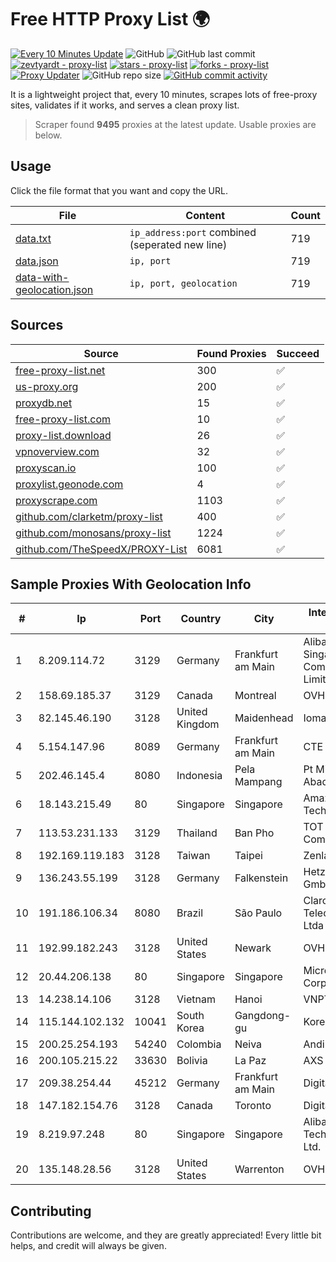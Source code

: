 
# Free HTTP Proxy List 🌍

[![Every 10 Minutes Update](https://github.com/mertguvencli/http-proxy-list/actions/workflows/main.yml/badge.svg?branch=main)](https://github.com/mertguvencli/http-proxy-list/actions/workflows/main.yml)
![GitHub](https://img.shields.io/github/license/mertguvencli/http-proxy-list)
![GitHub last commit](https://img.shields.io/github/last-commit/mertguvencli/http-proxy-list)
[![zevtyardt - proxy-list](https://img.shields.io/static/v1?label=zevtyardt&message=proxy-list&color=blue&logo=github)](https://github.com/zevtyardt/proxy-list "Go to GitHub repo")
[![stars - proxy-list](https://img.shields.io/github/stars/zevtyardt/proxy-list?style=social)](https://github.com/zevtyardt/proxy-list)
[![forks - proxy-list](https://img.shields.io/github/forks/zevtyardt/proxy-list?style=social)](https://github.com/zevtyardt/proxy-list)
[![Proxy Updater](https://github.com/zevtyardt/proxy-list/workflows/Proxy%20Updater/badge.svg)](https://github.com/zevtyardt/proxy-list/actions?query=workflow:"Proxy+Updater")
![GitHub repo size](https://img.shields.io/github/repo-size/zevtyardt/proxy-list)
[![GitHub commit activity](https://img.shields.io/github/commit-activity/m/zevtyardt/proxy-list?logo=commits)](https://github.com/zevtyardt/proxy-list/commits/main)

It is a lightweight project that, every 10 minutes, scrapes lots of free-proxy sites, validates if it works, and serves a clean proxy list.

> Scraper found **9495** proxies at the latest update. Usable proxies are below.

## Usage

Click the file format that you want and copy the URL.

|File|Content|Count|
|----|-------|-----|
|[data.txt](https://raw.githubusercontent.com/mertguvencli/http-proxy-list/main/proxy-list/data.txt)|`ip_address:port` combined (seperated new line)|719|
|[data.json](https://raw.githubusercontent.com/mertguvencli/http-proxy-list/main/proxy-list/data.json)|`ip, port`|719|
|[data-with-geolocation.json](https://raw.githubusercontent.com/mertguvencli/http-proxy-list/main/proxy-list/data-with-geolocation.json)|`ip, port, geolocation`|719|

## Sources

|Source|Found Proxies|Succeed|
|------|-------------|-------|
|[free-proxy-list.net](https://free-proxy-list.net)|300|✅|
|[us-proxy.org](https://www.us-proxy.org)|200|✅|
|[proxydb.net](http://proxydb.net)|15|✅|
|[free-proxy-list.com](https://free-proxy-list.com/?page=&port=&type%5B%5D=http&type%5B%5D=https&up_time=0&search=Search)|10|✅|
|[proxy-list.download](https://www.proxy-list.download/HTTP)|26|✅|
|[vpnoverview.com](https://vpnoverview.com/privacy/anonymous-browsing/free-proxy-servers)|32|✅|
|[proxyscan.io](https://www.proxyscan.io)|100|✅|
|[proxylist.geonode.com](https://proxylist.geonode.com/api/proxy-list?limit=300&page=1&sort_by=lastChecked&sort_type=desc&protocols=http,https)|4|✅|
|[proxyscrape.com](https://api.proxyscrape.com/v2/?request=displayproxies&protocol=http&timeout=10000&country=all&ssl=all&anonymity=all)|1103|✅|
|[github.com/clarketm/proxy-list](https://raw.githubusercontent.com/clarketm/proxy-list/master/proxy-list-raw.txt)|400|✅|
|[github.com/monosans/proxy-list](https://raw.githubusercontent.com/monosans/proxy-list/main/proxies/http.txt)|1224|✅|
|[github.com/TheSpeedX/PROXY-List](https://raw.githubusercontent.com/TheSpeedX/PROXY-List/master/http.txt)|6081|✅|


## Sample Proxies With Geolocation Info

|#|Ip|Port|Country|City|Internet Service Provider|
|-|--|----|-------|----|-------------------------|
|1|8.209.114.72|3129|Germany|Frankfurt am Main|Alibaba.com Singapore E-Commerce Private Limited|
|2|158.69.185.37|3129|Canada|Montreal|OVH SAS|
|3|82.145.46.190|3128|United Kingdom|Maidenhead|Iomart Hosting Ltd|
|4|5.154.147.96|8089|Germany|Frankfurt am Main|CTE|
|5|202.46.145.4|8080|Indonesia|Pela Mampang|Pt Mithaharum Abadi|
|6|18.143.215.49|80|Singapore|Singapore|Amazon Technologies Inc.|
|7|113.53.231.133|3129|Thailand|Ban Pho|TOT Public Company Limited|
|8|192.169.119.183|3128|Taiwan|Taipei|Zenlayer Inc|
|9|136.243.55.199|3128|Germany|Falkenstein|Hetzner Online GmbH|
|10|191.186.106.34|8080|Brazil|São Paulo|Claro NXT Telecomunicacoes Ltda|
|11|192.99.182.243|3128|United States|Newark|OVH Hosting|
|12|20.44.206.138|80|Singapore|Singapore|Microsoft Corporation|
|13|14.238.14.106|3128|Vietnam|Hanoi|VNPT|
|14|115.144.102.132|10041|South Korea|Gangdong-gu|Korea Telecom|
|15|200.25.254.193|54240|Colombia|Neiva|Andinet ON Line|
|16|200.105.215.22|33630|Bolivia|La Paz|AXS Bolivia S. A.|
|17|209.38.254.44|45212|Germany|Frankfurt am Main|DigitalOcean, LLC|
|18|147.182.154.76|3128|Canada|Toronto|DigitalOcean, LLC|
|19|8.219.97.248|80|Singapore|Singapore|Alibaba (US) Technology Co., Ltd.|
|20|135.148.28.56|3128|United States|Warrenton|OVH US LLC|



## Contributing

Contributions are welcome, and they are greatly appreciated! Every
little bit helps, and credit will always be given.

